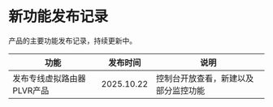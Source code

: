 # 新功能发布记录

 产品的主要功能发布记录，持续更新中。 

| 功能            | 发布时间        | 说明   |
| -------- | ----- | -------------- |
| 发布专线虚拟路由器PLVR产品       | 2025.10.22 | 控制台开放查看，新建以及部分监控功能|







